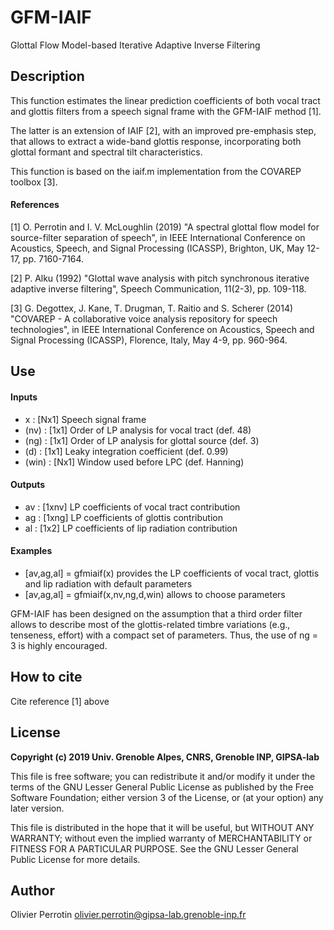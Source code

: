 # GFM-IAIF

Glottal Flow Model-based Iterative Adaptive Inverse Filtering


## Description

This function estimates the linear prediction coefficients of both vocal tract
and glottis filters from a speech signal frame with the GFM-IAIF method [1].

The latter is an extension of IAIF [2], with an improved pre-emphasis step, that
allows to extract a wide-band glottis response, incorporating both glottal
formant and spectral tilt characteristics.

This function is based on the iaif.m implementation from the COVAREP toolbox
[3].


#### References
[1] O. Perrotin and I. V. McLoughlin (2019)
     "A spectral glottal flow model for source-filter separation of
     speech", in IEEE International Conference on Acoustics, Speech, and
     Signal Processing (ICASSP), Brighton, UK, May 12-17, pp. 7160-7164.

 [2] P. Alku (1992)
     "Glottal wave analysis with pitch synchronous iterative adaptive
     inverse filtering", Speech Communication, 11(2-3), pp. 109-118.

 [3] G. Degottex, J. Kane, T. Drugman, T. Raitio and S. Scherer (2014)
     "COVAREP - A collaborative voice analysis repository for speech
     technologies", in IEEE International Conference on Acoustics, Speech
     and Signal Processing (ICASSP), Florence, Italy, May 4-9, pp.
     960-964.


## Use    

#### Inputs
- x 	:  [Nx1]	Speech signal frame
- (nv)	:  [1x1]	Order of LP analysis for vocal tract (def. 48)
- (ng)	:  [1x1]	Order of LP analysis for glottal source (def. 3)
- (d)  	:  [1x1]	Leaky integration coefficient (def. 0.99)
- (win)	:  [Nx1]	Window used before LPC (def. Hanning)

#### Outputs
-  av  	:  [1xnv]	LP coefficients of vocal tract contribution
-  ag 	:  [1xng]	LP coefficients of glottis contribution
-  al 	:  [1x2]	LP coefficients of lip radiation contribution

#### Examples
- [av,ag,al] = gfmiaif(x) provides the LP coefficients of vocal tract, glottis and lip radiation with default parameters
- [av,ag,al] = gfmiaif(x,nv,ng,d,win) allows to choose parameters

GFM-IAIF has been designed on the assumption that a third order filter allows to
describe most of the glottis-related timbre variations (e.g., tenseness, effort)
with a compact set of parameters. Thus, the use of ng = 3 is highly encouraged.


## How to cite

Cite reference [1] above


## License

 __Copyright (c) 2019 Univ. Grenoble Alpes, CNRS, Grenoble INP, GIPSA-lab__

This file is free software; you can redistribute it and/or modify it under the
terms of the GNU Lesser General Public License as published by the Free Software
Foundation; either version 3 of the License, or (at your option) any later
version.

This file is distributed in the hope that it will be useful, but WITHOUT ANY
WARRANTY; without even the implied warranty of MERCHANTABILITY or FITNESS FOR A
PARTICULAR PURPOSE. See the GNU Lesser General Public License for more details.


## Author

 Olivier Perrotin olivier.perrotin@gipsa-lab.grenoble-inp.fr

